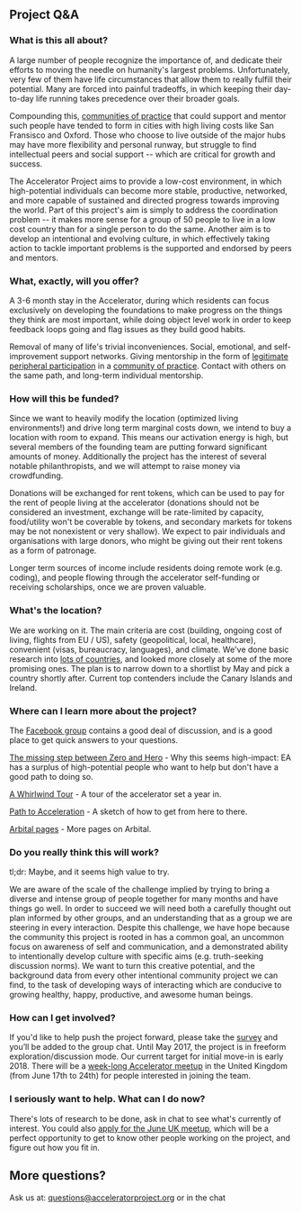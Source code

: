 
## Project Q&A

### What is this all about?

A large number of people recognize the importance of, and dedicate their efforts to moving the needle on humanity's largest problems. Unfortunately, very few of them have life circumstances that allow them to really fulfill their potential. Many are forced into painful tradeoffs, in which keeping their day-to-day life running takes precedence over their broader goals.

Compounding this, [communities of practice](http://wenger-trayner.com/introduction-to-communities-of-practice/) that could support and mentor such people have tended to form in cities with high living costs like San Fransisco and Oxford. Those who choose to live outside of the major hubs may have more flexibility and personal runway, but struggle to find intellectual peers and social support -- which are critical for growth and success.

The Accelerator Project aims to provide a low-cost environment, in which high-potential individuals can become more stable, productive, networked, and more capable of sustained and directed progress towards improving the world. Part of this project's aim is simply to address the coordination problem -- it makes more sense for a group of 50 people to live in a low cost country than for a single person to do the same. Another aim is to develop an intentional and evolving culture, in which effectively taking action to tackle important problems is the supported and endorsed by peers and mentors.

### What, exactly, will you offer?

A 3-6 month stay in the Accelerator, during which residents can focus exclusively on developing the foundations to make progress on the things they think are most important, while doing object level work in order to keep feedback loops going and flag issues as they build good habits.

Removal of many of life's trivial inconveniences. Social, emotional, and self-improvement support networks. Giving mentorship in the form of [legitimate peripheral participation](https://en.wikipedia.org/wiki/Legitimate_peripheral_participation) in a [community of practice](https://en.wikipedia.org/wiki/Community_of_practice). Contact with others on the same path, and long-term individual mentorship.

### How will this be funded?

Since we want to heavily modify the location (optimized living environments!) and drive long term marginal costs down, we intend to buy a location with room to expand. This means our activation energy is high, but several members of the founding team are putting forward significant amounts of money. Additionally the project has the interest of several notable philanthropists, and we will attempt to raise money via crowdfunding.

Donations will be exchanged for rent tokens, which can be used to pay for the rent of people living at the accelerator (donations should not be considered an investment, exchange will be rate-limited by capacity, food/utility won't be coverable by tokens, and secondary markets for tokens may be not nonexistent or very shallow). We expect to pair individuals and organisations with large donors, who might be giving out their rent tokens as a form of patronage.

Longer term sources of income include residents doing remote work (e.g. coding), and people flowing through the accelerator self-funding or receiving scholarships, once we are proven valuable.

### What's the location?

We are working on it. The main criteria are cost (building, ongoing cost of living, flights from EU / US), safety (geopolitical, local, healthcare), convenient (visas, bureaucracy, languages), and climate. We've done basic research into [lots of countries](https://docs.google.com/spreadsheets/d/1ZHN2WEl97_lV053jvbn1Nyb_KpaK9q8mZ2BKkKxPupI/edit?usp=sharing), and looked more closely at some of the more promising ones. The plan is to narrow down to a shortlist by May and pick a country shortly after. Current top contenders include the Canary Islands and Ireland.

### Where can I learn more about the project?

The [Facebook group](https://www.facebook.com/groups/664817953593844/) contains a good deal of discussion, and is a good place to get quick answers to your questions.

[The missing step between Zero and Hero](https://arbital.com/p/missing_step_between_Zero_and_Hero/) - Why this seems high-impact: EA has a surplus of high-potential people who want to help but don't have a good path to doing so.

[A Whirlwind Tour](https://arbital.com/p/a_whirlwind_tour/) - A tour of the accelerator set a year in.

[Path to Acceleration](https://arbital.com/p/accelerator_plan/) - A sketch of how to get from here to there.

[Arbital pages](https://arbital.com/p/accelerator_project/) - More pages on Arbital.

### Do you really think this will work?

tl;dr: Maybe, and it seems high value to try.

We are aware of the scale of the challenge implied by trying to bring a diverse and intense group of people together for many months and have things go well. In order to succeed we will need both a carefully thought out plan informed by other groups, and an understanding that as a group we are steering in every interaction. Despite this challenge, we have hope because the community this project is rooted in has a common goal, an uncommon focus on awareness of self and communication, and a demonstrated ability to intentionally develop culture with specific aims (e.g. truth-seeking discussion norms). We want to turn this creative potential, and the background data from every other intentional community project we can find, to the task of developing ways of interacting which are conducive to growing healthy, happy, productive, and awesome human beings.

### How can I get involved?

If you'd like to help push the project forward, please take the [survey](https://goo.gl/pc4wAT) and you’ll be added to the group chat. Until May 2017, the project is in freeform exploration/discussion mode. Our current target for initial move-in is early 2018. There will be a [week-long Accelerator meetup](https://docs.google.com/forms/d/e/1FAIpQLSdD87DP5SBdhf1a34Hi3P5t4HVLapy2idymDyJXZHu4aKH53w/viewform) in the United Kingdom (from June 17th to 24th) for people interested in joining the team.

### I seriously want to help. What can I do now?

There's lots of research to be done, ask in chat to see what's currently of interest. You could also [apply for the June UK meetup](https://goo.gl/forms/W2pPCvdm9wPFoNvq2), which will be a perfect opportunity to get to know other people working on the project, and figure out how you fit in.

## More questions?

Ask us at: [questions@acceleratorproject.org](mailto:questions@acceleratorproject.org) or in the chat
